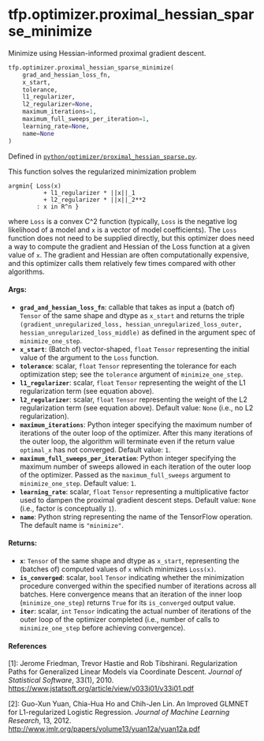 <div itemscope itemtype="http://developers.google.com/ReferenceObject">
<meta itemprop="name" content="tfp.optimizer.proximal_hessian_sparse_minimize" />
<meta itemprop="path" content="Stable" />
</div>

# tfp.optimizer.proximal_hessian_sparse_minimize

Minimize using Hessian-informed proximal gradient descent.

``` python
tfp.optimizer.proximal_hessian_sparse_minimize(
    grad_and_hessian_loss_fn,
    x_start,
    tolerance,
    l1_regularizer,
    l2_regularizer=None,
    maximum_iterations=1,
    maximum_full_sweeps_per_iteration=1,
    learning_rate=None,
    name=None
)
```



Defined in [`python/optimizer/proximal_hessian_sparse.py`](https://github.com/tensorflow/probability/tree/master/tensorflow_probability/python/optimizer/proximal_hessian_sparse.py).

<!-- Placeholder for "Used in" -->

This function solves the regularized minimization problem

```none
argmin{ Loss(x)
          + l1_regularizer * ||x||_1
          + l2_regularizer * ||x||_2**2
        : x in R^n }
```

where `Loss` is a convex C^2 function (typically, `Loss` is the negative log
likelihood of a model and `x` is a vector of model coefficients).  The `Loss`
function does not need to be supplied directly, but this optimizer does need a
way to compute the gradient and Hessian of the Loss function at a given value
of `x`.  The gradient and Hessian are often computationally expensive, and
this optimizer calls them relatively few times compared with other algorithms.

#### Args:


* <b>`grad_and_hessian_loss_fn`</b>: callable that takes as input a (batch of) `Tensor`
  of the same shape and dtype as `x_start` and returns the triple
  `(gradient_unregularized_loss, hessian_unregularized_loss_outer,
  hessian_unregularized_loss_middle)` as defined in the argument spec of
  `minimize_one_step`.
* <b>`x_start`</b>: (Batch of) vector-shaped, `float` `Tensor` representing the initial
  value of the argument to the `Loss` function.
* <b>`tolerance`</b>: scalar, `float` `Tensor` representing the tolerance for each
  optimization step; see the `tolerance` argument of
  `minimize_one_step`.
* <b>`l1_regularizer`</b>: scalar, `float` `Tensor` representing the weight of the L1
  regularization term (see equation above).
* <b>`l2_regularizer`</b>: scalar, `float` `Tensor` representing the weight of the L2
  regularization term (see equation above).
  Default value: `None` (i.e., no L2 regularization).
* <b>`maximum_iterations`</b>: Python integer specifying the maximum number of
  iterations of the outer loop of the optimizer.  After this many iterations
  of the outer loop, the algorithm will terminate even if the return value
  `optimal_x` has not converged.
  Default value: `1`.
* <b>`maximum_full_sweeps_per_iteration`</b>: Python integer specifying the maximum
  number of sweeps allowed in each iteration of the outer loop of the
  optimizer.  Passed as the `maximum_full_sweeps` argument to
  `minimize_one_step`.
  Default value: `1`.
* <b>`learning_rate`</b>: scalar, `float` `Tensor` representing a multiplicative factor
  used to dampen the proximal gradient descent steps.
  Default value: `None` (i.e., factor is conceptually `1`).
* <b>`name`</b>: Python string representing the name of the TensorFlow operation.
  The default name is `"minimize"`.


#### Returns:


* <b>`x`</b>: `Tensor` of the same shape and dtype as `x_start`, representing the
  (batches of) computed values of `x` which minimizes `Loss(x)`.
* <b>`is_converged`</b>: scalar, `bool` `Tensor` indicating whether the minimization
  procedure converged within the specified number of iterations across all
  batches.  Here convergence means that an iteration of the inner loop
  (`minimize_one_step`) returns `True` for its `is_converged` output value.
* <b>`iter`</b>: scalar, `int` `Tensor` indicating the actual number of iterations of
  the outer loop of the optimizer completed (i.e., number of calls to
  `minimize_one_step` before achieving convergence).

#### References

[1]: Jerome Friedman, Trevor Hastie and Rob Tibshirani. Regularization Paths
     for Generalized Linear Models via Coordinate Descent. _Journal of
     Statistical Software_, 33(1), 2010.
     https://www.jstatsoft.org/article/view/v033i01/v33i01.pdf

[2]: Guo-Xun Yuan, Chia-Hua Ho and Chih-Jen Lin. An Improved GLMNET for
     L1-regularized Logistic Regression. _Journal of Machine Learning
     Research_, 13, 2012.
     http://www.jmlr.org/papers/volume13/yuan12a/yuan12a.pdf